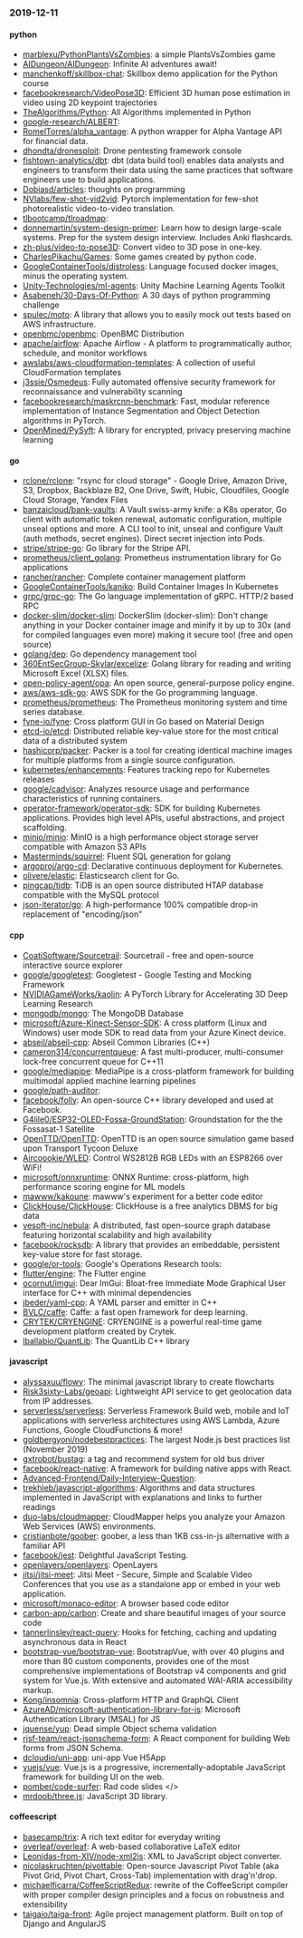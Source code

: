### 2019-12-11

#### python
* [marblexu/PythonPlantsVsZombies](https://github.com/marblexu/PythonPlantsVsZombies): a simple PlantsVsZombies game
* [AIDungeon/AIDungeon](https://github.com/AIDungeon/AIDungeon): Infinite AI adventures await!
* [manchenkoff/skillbox-chat](https://github.com/manchenkoff/skillbox-chat): Skillbox demo application for the Python course
* [facebookresearch/VideoPose3D](https://github.com/facebookresearch/VideoPose3D): Efficient 3D human pose estimation in video using 2D keypoint trajectories
* [TheAlgorithms/Python](https://github.com/TheAlgorithms/Python): All Algorithms implemented in Python
* [google-research/ALBERT](https://github.com/google-research/ALBERT): 
* [RomelTorres/alpha_vantage](https://github.com/RomelTorres/alpha_vantage): A python wrapper for Alpha Vantage API for financial data.
* [dhondta/dronesploit](https://github.com/dhondta/dronesploit): Drone pentesting framework console
* [fishtown-analytics/dbt](https://github.com/fishtown-analytics/dbt): dbt (data build tool) enables data analysts and engineers to transform their data using the same practices that software engineers use to build applications.
* [Dobiasd/articles](https://github.com/Dobiasd/articles): thoughts on programming
* [NVlabs/few-shot-vid2vid](https://github.com/NVlabs/few-shot-vid2vid): Pytorch implementation for few-shot photorealistic video-to-video translation.
* [tlbootcamp/tlroadmap](https://github.com/tlbootcamp/tlroadmap):      
* [donnemartin/system-design-primer](https://github.com/donnemartin/system-design-primer): Learn how to design large-scale systems. Prep for the system design interview. Includes Anki flashcards.
* [zh-plus/video-to-pose3D](https://github.com/zh-plus/video-to-pose3D): Convert video to 3D pose in one-key.
* [CharlesPikachu/Games](https://github.com/CharlesPikachu/Games): Some games created by python code.
* [GoogleContainerTools/distroless](https://github.com/GoogleContainerTools/distroless):  Language focused docker images, minus the operating system.
* [Unity-Technologies/ml-agents](https://github.com/Unity-Technologies/ml-agents): Unity Machine Learning Agents Toolkit
* [Asabeneh/30-Days-Of-Python](https://github.com/Asabeneh/30-Days-Of-Python): A 30 days of python programming challenge
* [spulec/moto](https://github.com/spulec/moto): A library that allows you to easily mock out tests based on AWS infrastructure.
* [openbmc/openbmc](https://github.com/openbmc/openbmc): OpenBMC Distribution
* [apache/airflow](https://github.com/apache/airflow): Apache Airflow - A platform to programmatically author, schedule, and monitor workflows
* [awslabs/aws-cloudformation-templates](https://github.com/awslabs/aws-cloudformation-templates): A collection of useful CloudFormation templates
* [j3ssie/Osmedeus](https://github.com/j3ssie/Osmedeus): Fully automated offensive security framework for reconnaissance and vulnerability scanning
* [facebookresearch/maskrcnn-benchmark](https://github.com/facebookresearch/maskrcnn-benchmark): Fast, modular reference implementation of Instance Segmentation and Object Detection algorithms in PyTorch.
* [OpenMined/PySyft](https://github.com/OpenMined/PySyft): A library for encrypted, privacy preserving machine learning

#### go
* [rclone/rclone](https://github.com/rclone/rclone): "rsync for cloud storage" - Google Drive, Amazon Drive, S3, Dropbox, Backblaze B2, One Drive, Swift, Hubic, Cloudfiles, Google Cloud Storage, Yandex Files
* [banzaicloud/bank-vaults](https://github.com/banzaicloud/bank-vaults): A Vault swiss-army knife: a K8s operator, Go client with automatic token renewal, automatic configuration, multiple unseal options and more. A CLI tool to init, unseal and configure Vault (auth methods, secret engines). Direct secret injection into Pods.
* [stripe/stripe-go](https://github.com/stripe/stripe-go): Go library for the Stripe API.
* [prometheus/client_golang](https://github.com/prometheus/client_golang): Prometheus instrumentation library for Go applications
* [rancher/rancher](https://github.com/rancher/rancher): Complete container management platform
* [GoogleContainerTools/kaniko](https://github.com/GoogleContainerTools/kaniko): Build Container Images In Kubernetes
* [grpc/grpc-go](https://github.com/grpc/grpc-go): The Go language implementation of gRPC. HTTP/2 based RPC
* [docker-slim/docker-slim](https://github.com/docker-slim/docker-slim): DockerSlim (docker-slim): Don't change anything in your Docker container image and minify it by up to 30x (and for compiled languages even more) making it secure too! (free and open source)
* [golang/dep](https://github.com/golang/dep): Go dependency management tool
* [360EntSecGroup-Skylar/excelize](https://github.com/360EntSecGroup-Skylar/excelize): Golang library for reading and writing Microsoft Excel (XLSX) files.
* [open-policy-agent/opa](https://github.com/open-policy-agent/opa): An open source, general-purpose policy engine.
* [aws/aws-sdk-go](https://github.com/aws/aws-sdk-go): AWS SDK for the Go programming language.
* [prometheus/prometheus](https://github.com/prometheus/prometheus): The Prometheus monitoring system and time series database.
* [fyne-io/fyne](https://github.com/fyne-io/fyne): Cross platform GUI in Go based on Material Design
* [etcd-io/etcd](https://github.com/etcd-io/etcd): Distributed reliable key-value store for the most critical data of a distributed system
* [hashicorp/packer](https://github.com/hashicorp/packer): Packer is a tool for creating identical machine images for multiple platforms from a single source configuration.
* [kubernetes/enhancements](https://github.com/kubernetes/enhancements): Features tracking repo for Kubernetes releases
* [google/cadvisor](https://github.com/google/cadvisor): Analyzes resource usage and performance characteristics of running containers.
* [operator-framework/operator-sdk](https://github.com/operator-framework/operator-sdk): SDK for building Kubernetes applications. Provides high level APIs, useful abstractions, and project scaffolding.
* [minio/minio](https://github.com/minio/minio): MinIO is a high performance object storage server compatible with Amazon S3 APIs
* [Masterminds/squirrel](https://github.com/Masterminds/squirrel): Fluent SQL generation for golang
* [argoproj/argo-cd](https://github.com/argoproj/argo-cd): Declarative continuous deployment for Kubernetes.
* [olivere/elastic](https://github.com/olivere/elastic): Elasticsearch client for Go.
* [pingcap/tidb](https://github.com/pingcap/tidb): TiDB is an open source distributed HTAP database compatible with the MySQL protocol
* [json-iterator/go](https://github.com/json-iterator/go): A high-performance 100% compatible drop-in replacement of "encoding/json"

#### cpp
* [CoatiSoftware/Sourcetrail](https://github.com/CoatiSoftware/Sourcetrail): Sourcetrail - free and open-source interactive source explorer
* [google/googletest](https://github.com/google/googletest): Googletest - Google Testing and Mocking Framework
* [NVIDIAGameWorks/kaolin](https://github.com/NVIDIAGameWorks/kaolin): A PyTorch Library for Accelerating 3D Deep Learning Research
* [mongodb/mongo](https://github.com/mongodb/mongo): The MongoDB Database
* [microsoft/Azure-Kinect-Sensor-SDK](https://github.com/microsoft/Azure-Kinect-Sensor-SDK): A cross platform (Linux and Windows) user mode SDK to read data from your Azure Kinect device.
* [abseil/abseil-cpp](https://github.com/abseil/abseil-cpp): Abseil Common Libraries (C++)
* [cameron314/concurrentqueue](https://github.com/cameron314/concurrentqueue): A fast multi-producer, multi-consumer lock-free concurrent queue for C++11
* [google/mediapipe](https://github.com/google/mediapipe): MediaPipe is a cross-platform framework for building multimodal applied machine learning pipelines
* [google/path-auditor](https://github.com/google/path-auditor): 
* [facebook/folly](https://github.com/facebook/folly): An open-source C++ library developed and used at Facebook.
* [G4lile0/ESP32-OLED-Fossa-GroundStation](https://github.com/G4lile0/ESP32-OLED-Fossa-GroundStation): Groundstation for the the Fossasat-1 Satellite
* [OpenTTD/OpenTTD](https://github.com/OpenTTD/OpenTTD): OpenTTD is an open source simulation game based upon Transport Tycoon Deluxe
* [Aircoookie/WLED](https://github.com/Aircoookie/WLED): Control WS2812B RGB LEDs with an ESP8266 over WiFi!
* [microsoft/onnxruntime](https://github.com/microsoft/onnxruntime): ONNX Runtime: cross-platform, high performance scoring engine for ML models
* [mawww/kakoune](https://github.com/mawww/kakoune): mawww's experiment for a better code editor
* [ClickHouse/ClickHouse](https://github.com/ClickHouse/ClickHouse): ClickHouse is a free analytics DBMS for big data
* [vesoft-inc/nebula](https://github.com/vesoft-inc/nebula): A distributed, fast open-source graph database featuring horizontal scalability and high availability
* [facebook/rocksdb](https://github.com/facebook/rocksdb): A library that provides an embeddable, persistent key-value store for fast storage.
* [google/or-tools](https://github.com/google/or-tools): Google's Operations Research tools:
* [flutter/engine](https://github.com/flutter/engine): The Flutter engine
* [ocornut/imgui](https://github.com/ocornut/imgui): Dear ImGui: Bloat-free Immediate Mode Graphical User interface for C++ with minimal dependencies
* [jbeder/yaml-cpp](https://github.com/jbeder/yaml-cpp): A YAML parser and emitter in C++
* [BVLC/caffe](https://github.com/BVLC/caffe): Caffe: a fast open framework for deep learning.
* [CRYTEK/CRYENGINE](https://github.com/CRYTEK/CRYENGINE): CRYENGINE is a powerful real-time game development platform created by Crytek.
* [lballabio/QuantLib](https://github.com/lballabio/QuantLib): The QuantLib C++ library

#### javascript
* [alyssaxuu/flowy](https://github.com/alyssaxuu/flowy): The minimal javascript library to create flowcharts 
* [Risk3sixty-Labs/geoapi](https://github.com/Risk3sixty-Labs/geoapi): Lightweight API service to get geolocation data from IP addresses.
* [serverless/serverless](https://github.com/serverless/serverless): Serverless Framework  Build web, mobile and IoT applications with serverless architectures using AWS Lambda, Azure Functions, Google CloudFunctions & more! 
* [goldbergyoni/nodebestpractices](https://github.com/goldbergyoni/nodebestpractices):  The largest Node.js best practices list (November 2019)
* [gxtrobot/bustag](https://github.com/gxtrobot/bustag): a tag and recommend system for old bus driver 
* [facebook/react-native](https://github.com/facebook/react-native): A framework for building native apps with React.
* [Advanced-Frontend/Daily-Interview-Question](https://github.com/Advanced-Frontend/Daily-Interview-Question): 
* [trekhleb/javascript-algorithms](https://github.com/trekhleb/javascript-algorithms):  Algorithms and data structures implemented in JavaScript with explanations and links to further readings
* [duo-labs/cloudmapper](https://github.com/duo-labs/cloudmapper): CloudMapper helps you analyze your Amazon Web Services (AWS) environments.
* [cristianbote/goober](https://github.com/cristianbote/goober):  goober, a less than 1KB css-in-js alternative with a familiar API
* [facebook/jest](https://github.com/facebook/jest): Delightful JavaScript Testing.
* [openlayers/openlayers](https://github.com/openlayers/openlayers): OpenLayers
* [jitsi/jitsi-meet](https://github.com/jitsi/jitsi-meet): Jitsi Meet - Secure, Simple and Scalable Video Conferences that you use as a standalone app or embed in your web application.
* [microsoft/monaco-editor](https://github.com/microsoft/monaco-editor): A browser based code editor
* [carbon-app/carbon](https://github.com/carbon-app/carbon):  Create and share beautiful images of your source code
* [tannerlinsley/react-query](https://github.com/tannerlinsley/react-query):  Hooks for fetching, caching and updating asynchronous data in React
* [bootstrap-vue/bootstrap-vue](https://github.com/bootstrap-vue/bootstrap-vue): BootstrapVue, with over 40 plugins and more than 80 custom components, provides one of the most comprehensive implementations of Bootstrap v4 components and grid system for Vue.js. With extensive and automated WAI-ARIA accessibility markup.
* [Kong/insomnia](https://github.com/Kong/insomnia): Cross-platform HTTP and GraphQL Client
* [AzureAD/microsoft-authentication-library-for-js](https://github.com/AzureAD/microsoft-authentication-library-for-js): Microsoft Authentication Library (MSAL) for JS
* [jquense/yup](https://github.com/jquense/yup): Dead simple Object schema validation
* [rjsf-team/react-jsonschema-form](https://github.com/rjsf-team/react-jsonschema-form): A React component for building Web forms from JSON Schema.
* [dcloudio/uni-app](https://github.com/dcloudio/uni-app): uni-app  Vue H5App
* [vuejs/vue](https://github.com/vuejs/vue):  Vue.js is a progressive, incrementally-adoptable JavaScript framework for building UI on the web.
* [pomber/code-surfer](https://github.com/pomber/code-surfer): Rad code slides </>
* [mrdoob/three.js](https://github.com/mrdoob/three.js): JavaScript 3D library.

#### coffeescript
* [basecamp/trix](https://github.com/basecamp/trix): A rich text editor for everyday writing
* [overleaf/overleaf](https://github.com/overleaf/overleaf): A web-based collaborative LaTeX editor
* [Leonidas-from-XIV/node-xml2js](https://github.com/Leonidas-from-XIV/node-xml2js): XML to JavaScript object converter.
* [nicolaskruchten/pivottable](https://github.com/nicolaskruchten/pivottable): Open-source Javascript Pivot Table (aka Pivot Grid, Pivot Chart, Cross-Tab) implementation with drag'n'drop.
* [michaelficarra/CoffeeScriptRedux](https://github.com/michaelficarra/CoffeeScriptRedux):  rewrite of the CoffeeScript compiler with proper compiler design principles and a focus on robustness and extensibility
* [taigaio/taiga-front](https://github.com/taigaio/taiga-front): Agile project management platform. Built on top of Django and AngularJS
